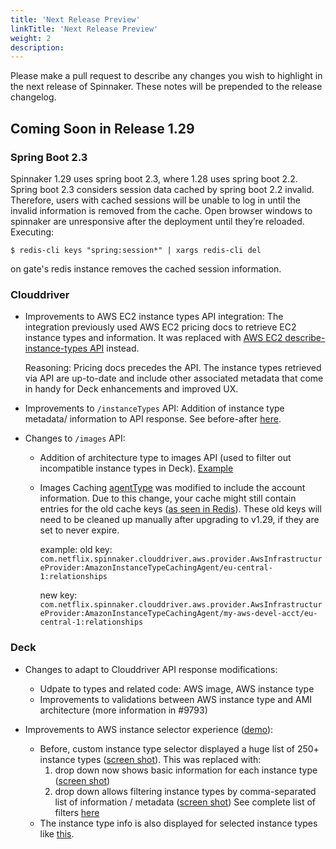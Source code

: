 ```yaml
---
title: 'Next Release Preview'
linkTitle: 'Next Release Preview'
weight: 2
description:
---
```


Please make a pull request to describe any changes you wish to highlight
in the next release of Spinnaker. These notes will be prepended to the release
changelog.

## Coming Soon in Release 1.29

### Spring Boot 2.3

Spinnaker 1.29 uses spring boot 2.3, where 1.28 uses spring boot 2.2.  Spring
boot 2.3 considers session data cached by spring boot 2.2 invalid.  Therefore,
users with cached sessions will be unable to log in until the invalid
information is removed from the cache.  Open browser windows to spinnaker are
unresponsive after the deployment until they’re reloaded.  Executing:

    $ redis-cli keys "spring:session*" | xargs redis-cli del

on gate's redis instance removes the cached session information.

### Clouddriver
- Improvements to AWS EC2 instance types API integration:
The integration previously used AWS EC2 pricing docs to retrieve EC2 instance types and information. It was replaced with [AWS EC2 describe-instance-types API](https://docs.aws.amazon.com/cli/latest/reference/ec2/describe-instance-types.html) instead. 

   Reasoning: Pricing docs precedes the API. The instance types retrieved via API are up-to-date and include other associated metadata that come in handy for Deck enhancements and improved UX. 

- Improvements to `/instanceTypes` API:
Addition of instance type metadata/ information to API response. See before-after [here](https://github.com/spinnaker/clouddriver/pull/5609).

- Changes to `/images` API: 
   - Addition of architecture type to images API (used to filter out incompatible instance types in Deck).
     [Example](https://user-images.githubusercontent.com/3614196/147272809-b1d0b865-de56-4490-b4df-677c76606281.png)
   - Images Caching [agentType](https://github.com/spinnaker/clouddriver/blob/master/clouddriver-aws/src/main/java/com/netflix/spinnaker/clouddriver/aws/provider/agent/AmazonInstanceTypeCachingAgent.java#L214) was modified to include the account information. Due to this change, your cache might still contain entries for the old cache keys ([as seen in Redis](https://github.com/spinnaker/clouddriver/pull/5609#discussion_r951929849)). These old keys will need to be cleaned up manually after upgrading to v1.29, if they are set to never expire. 
      
      example:
      old key: `com.netflix.spinnaker.clouddriver.aws.provider.AwsInfrastructureProvider:AmazonInstanceTypeCachingAgent/eu-central-1:relationships` 
      
      new key: `com.netflix.spinnaker.clouddriver.aws.provider.AwsInfrastructureProvider:AmazonInstanceTypeCachingAgent/my-aws-devel-acct/eu-central-1:relationships`
     

### Deck
- Changes to adapt to Clouddriver API response modifications:
  - Udpate to types and related code: AWS image, AWS instance type
  - Improvements to validations between AWS instance type and AMI architecture (more information in #9793)

- Improvements to AWS instance selector experience ([demo](https://github.com/spinnaker/deck/pull/9793#issue-1087931624)):
  - Before, custom instance type selector displayed a huge list of 250+ instance types ([screen shot](https://user-images.githubusercontent.com/3614196/147279976-d93ac869-09bd-4a4d-a426-1b0a6117b38b.png)).
    This was replaced with:      
    1. drop down now shows basic information for each instance type ([screen shot](https://user-images.githubusercontent.com/3614196/147279046-da3e959c-7922-433e-babf-75d421ab0d08.png))
    2. drop down allows filtering instance types by comma-separated list of information / metadata ([screen shot](https://user-images.githubusercontent.com/3614196/147279050-cc5837fa-0e02-4e17-b727-6b4a8baa6776.png))
        See complete list of filters [here](https://github.com/spinnaker/deck/pull/9793)
  - The instance type info is also displayed for selected instance types like [this](https://user-images.githubusercontent.com/3614196/147279050-cc5837fa-0e02-4e17-b727-6b4a8baa6776.png).

